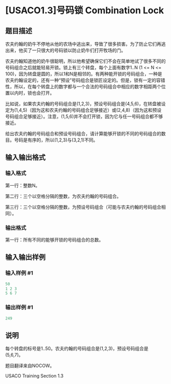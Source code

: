 # [USACO1.3]号码锁 Combination Lock

## 题目描述

农夫约翰的奶牛不停地从他的农场中逃出来，导致了很多损害。为了防止它们再逃出来，他买了一只很大的号码锁以防止奶牛们打开牧场的门。

农夫约翰知道他的奶牛很聪明，所以他希望确保它们不会在简单地试了很多不同的号码组合之后就能轻易开锁。锁上有三个转盘，每个上面有数字1..N (1 <= N <= 100)，因为转盘是圆的，所以1和N是相邻的。有两种能开锁的号码组合，一种是农夫约翰设定的，还有一种“预设”号码组合是锁匠设定的。但是，锁有一定的容错性，所以，在每个转盘上的数字都与一个合法的号码组合中相应的数字相距两个位置以内时，锁也会打开。

比如说，如果农夫约翰的号码组合是(1,2,3)，预设号码组合是(4,5,6)，在转盘被设定为(1,4,5)（因为这和农夫约翰的号码组合足够接近）或(2,4,8)（因为这和预设号码组合足够接近）。注意，(1,5,6)并不会打开锁，因为它与任一号码组合都不够接近。

给出农夫约翰的号码组合和预设号码组合，请计算能够开锁的不同的号码组合的数目。号码是有序的，所以(1,2,3)与(3,2,1)不同。

## 输入输出格式

### 输入格式

第一行：整数N。

第二行：三个以空格分隔的整数，为农夫约翰的号码组合。

第三行：三个以空格分隔的整数，为预设号码组合（可能与农夫约翰的号码组合相同）。

### 输出格式

第一行：所有不同的能够开锁的号码组合的总数。

## 输入输出样例

### 输入样例 #1

```cpp
50
1 2 3
5 6 7

```
### 输出样例 #1

```cpp
249
```


## 说明

每个转盘的标号是1..50。农夫约翰的号码组合是(1,2,3)，预设号码组合是(5,6,7)。

题目翻译来自NOCOW。

USACO Training Section 1.3

